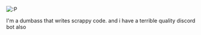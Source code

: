 
![:P](https://minecraftskinstealer.com/achievement/14/Computers+in+30+years.../What+could+it+be%3F)

I'm a dumbass that writes scrappy code. and i have a terrible quality discord bot also
